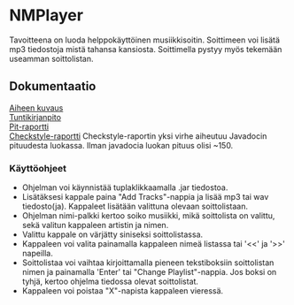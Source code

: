 # NMPlayer

Tavoitteena on luoda helppokäyttöinen musiikkisoitin. Soittimeen voi lisätä mp3 tiedostoja mistä tahansa kansiosta.
Soittimella pystyy myös tekemään useamman soittolistan.


## Dokumentaatio
[Aiheen kuvaus](dokumentaatio/aiheenKuvausJaRakenne.md)  
[Tuntikirjanpito](dokumentaatio/tuntikirjanpito.md)  
[Pit-raportti](https://htmlpreview.github.io/?https://github.com/Rsl1122/NMPlayer/blob/master/dokumentaatio/pit/index.html)  
[Checkstyle-raportti](https://htmlpreview.github.io/?https://github.com/Rsl1122/NMPlayer/blob/master/dokumentaatio/checkstyle/checkstyle.html)
Checkstyle-raportin yksi virhe aiheutuu Javadocin pituudesta luokassa. Ilman javadocia luokan pituus olisi ~150.

### Käyttöohjeet
- Ohjelman voi käynnistää tuplaklikkaamalla .jar tiedostoa.
- Lisätäksesi kappale paina "Add Tracks"-nappia ja lisää mp3 tai wav tiedosto(ja). Kappaleet lisätään valittuna olevaan soittolistaan.
- Ohjelman nimi-palkki kertoo soiko musiikki, mikä soittolista on valittu, sekä valitun kappaleen artistin ja nimen.
- Valittu kappale on värjätty siniseksi soittolistassa.
- Kappaleen voi valita painamalla kappaleen nimeä listassa tai '<<' ja '>>' napeilla.
- Soittolistaa voi vaihtaa kirjoittamalla pieneen tekstiboksiin soittolistan nimen ja painamalla 'Enter' tai "Change Playlist"-nappia. Jos boksi on tyhjä, kertoo ohjelma tiedossa olevat soittolistat.
- Kappaleen voi poistaa "X"-napista kappaleen vieressä.
